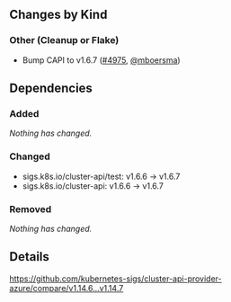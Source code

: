 ## Changes by Kind

### Other (Cleanup or Flake)

- Bump CAPI to v1.6.7 ([#4975](https://github.com/kubernetes-sigs/cluster-api-provider-azure/pull/4975), [@mboersma](https://github.com/mboersma))

## Dependencies

### Added
_Nothing has changed._

### Changed
- sigs.k8s.io/cluster-api/test: v1.6.6 → v1.6.7
- sigs.k8s.io/cluster-api: v1.6.6 → v1.6.7

### Removed
_Nothing has changed._

## Details
<!-- markdown-link-check-disable-next-line -->
https://github.com/kubernetes-sigs/cluster-api-provider-azure/compare/v1.14.6...v1.14.7
